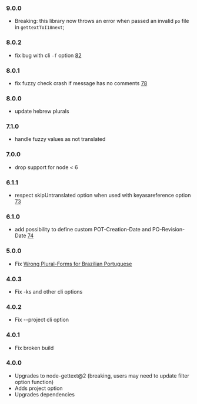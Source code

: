 ### 9.0.0

- Breaking: this library now throws an error when passed an invalid `po` file in `gettextToI18next`;

### 8.0.2

- fix bug with cli `-f` option [82](https://github.com/i18next/i18next-gettext-converter/pull/82)

### 8.0.1

- fix fuzzy check crash if message has no comments [78](https://github.com/i18next/i18next-gettext-converter/issues/78)

### 8.0.0

- update hebrew plurals

### 7.1.0

- handle fuzzy values as not translated

### 7.0.0

- drop support for node < 6

### 6.1.1

- respect skipUntranslated option when used with keyasareference option [73](https://github.com/i18next/i18next-gettext-converter/pull/73)

### 6.1.0

- add possibility to define custom POT-Creation-Date and PO-Revision-Date [74](https://github.com/i18next/i18next-gettext-converter/pull/74)

### 5.0.0

- Fix [Wrong Plural-Forms for Brazilian Portuguese](https://github.com/i18next/i18next-gettext-converter/issues/67)

### 4.0.3

- Fix -ks and other cli options

### 4.0.2

- Fix --project cli option

### 4.0.1

- Fix broken build

### 4.0.0

- Upgrades to node-gettext@2 (breaking, users may need to update filter option function)
- Adds project option
- Upgrades dependencies
